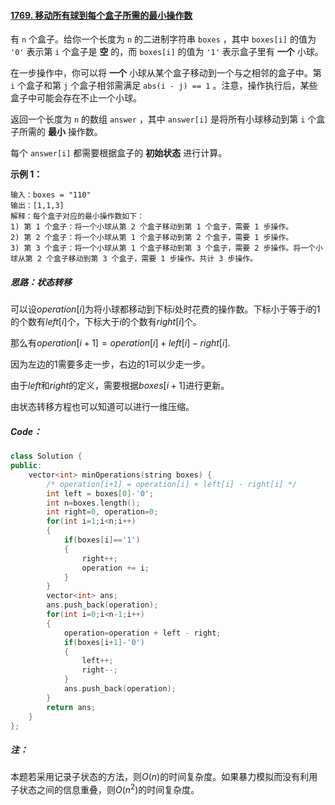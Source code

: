 #### [1769. 移动所有球到每个盒子所需的最小操作数](https://leetcode.cn/problems/minimum-number-of-operations-to-move-all-balls-to-each-box/)

有 `n` 个盒子。给你一个长度为 `n` 的二进制字符串 `boxes` ，其中 `boxes[i]` 的值为 `'0'` 表示第 `i` 个盒子是 **空** 的，而 `boxes[i]` 的值为 `'1'` 表示盒子里有 **一个** 小球。

在一步操作中，你可以将 **一个** 小球从某个盒子移动到一个与之相邻的盒子中。第 `i` 个盒子和第 `j` 个盒子相邻需满足 `abs(i - j) == 1` 。注意，操作执行后，某些盒子中可能会存在不止一个小球。

返回一个长度为 `n` 的数组 `answer` ，其中 `answer[i]` 是将所有小球移动到第 `i` 个盒子所需的 **最小** 操作数。

每个 `answer[i]` 都需要根据盒子的 **初始状态** 进行计算。

**示例 1：**

```
输入：boxes = "110"
输出：[1,1,3]
解释：每个盒子对应的最小操作数如下：
1) 第 1 个盒子：将一个小球从第 2 个盒子移动到第 1 个盒子，需要 1 步操作。
2) 第 2 个盒子：将一个小球从第 1 个盒子移动到第 2 个盒子，需要 1 步操作。
3) 第 3 个盒子：将一个小球从第 1 个盒子移动到第 3 个盒子，需要 2 步操作。将一个小球从第 2 个盒子移动到第 3 个盒子，需要 1 步操作。共计 3 步操作。
```

##### 思路：状态转移

可以设$operation[i]$为将小球都移动到下标$i$处时花费的操作数。下标小于等于$i$的1的个数有$left[i]$个，下标大于$i$的个数有$right[i]$个。

那么有$operation[i+1]=operation[i]+left[i]-right[i].$

因为左边的1需要多走一步，右边的1可以少走一步。

由于$left$和$right$的定义，需要根据$boxes[i+1]$进行更新。

由状态转移方程也可以知道可以进行一维压缩。

##### Code：

```C++
class Solution {
public:
    vector<int> minOperations(string boxes) {
        /* operation[i+1] = operation[i] + left[i] - right[i] */
        int left = boxes[0]-'0';
        int n=boxes.length();
        int right=0, operation=0;
        for(int i=1;i<n;i++)
        {
            if(boxes[i]=='1')
            {
                right++;
                operation += i;
            }
        }
        vector<int> ans;
        ans.push_back(operation);
        for(int i=0;i<n-1;i++)
        {
            operation=operation + left - right;
            if(boxes[i+1]-'0')
            {
                left++;
                right--;
            }
            ans.push_back(operation);
        }
        return ans;
    }
};
```

##### 注：

本题若采用记录子状态的方法，则$O(n)$的时间复杂度。如果暴力模拟而没有利用子状态之间的信息重叠，则$O(n^{2})$的时间复杂度。